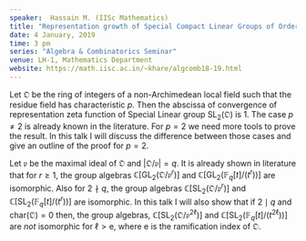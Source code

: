 ```yaml
---
speaker:  Hassain M. (IISc Mathematics)
title: "Representation growth of Special Compact Linear Groups of Order Two"
date: 4 January, 2019
time: 3 pm
series: "Algebra & Combinatorics Seminar"
venue: LH-1, Mathematics Department
website: https://math.iisc.ac.in/~khare/algcomb18-19.html
---
```


Let $\mathfrak{O}$ be the ring of integers of a non-Archimedean local
field such that the residue field has characteristic $p$. Then the
abscissa of convergence of representation zeta function of Special Linear
group $\mathrm{SL}_2(\mathfrak{O})$ is $1.$ The case $p\neq 2$ is already
known in the literature. For $p=2$ we need more tools to prove the
result. In this talk I will discuss the difference between those cases
and give an outline of the proof for $p=2.$

Let $\mathfrak{p}$ be the maximal ideal of $\mathfrak{O}$ and
$|\mathfrak{O}/\mathfrak{p}|=q.$ It is already shown in literature that
for $r \geq 1,$  the group algebras  $\mathbb
C[\mathrm{GL}_2(\mathfrak{O}/\mathfrak{p}^{r})]$ and  $\mathbb
C[\mathrm{GL}_2(\mathbb F_q[t]/(t^{r}))]$ are isomorphic. Also for
$2\nmid q,$  the group algebras $\mathbb
C[\mathrm{SL}_2(\mathfrak{O}/\mathfrak{p}^{r})]$ and  $\mathbb
C[\mathrm{SL}_2(\mathbb F_q[t]/(t^{r}))]$ are isomorphic. In this talk I
will also show that if $2\mid q$ and $\mathrm{char}(\mathfrak{O})=0$
then,  the group algebras,
$\mathbb C[\mathrm{SL}_2(\mathfrak{O}/\mathfrak{p}^{2\ell})]$ and
$\mathbb C[\mathrm{SL}_2(\mathbb F_q[t]/(t^{2\ell}))]$ are <i>not</i>
isomorphic for $\ell > \mathrm{e}$, where $\mathrm{e}$ is the
ramification index of $\mathfrak{O}.$
